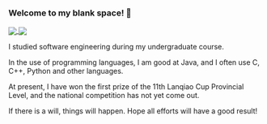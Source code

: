 ### Welcome to my blank space! 👋

<a href="https://github.com/anuraghazra/github-readme-stats">
  <img align="center" src="https://github-readme-stats.vercel.app/api?username=ChenYikunReal&show_icons=true&theme=merko" />
</a>

<a href="https://github.com/anuraghazra/convoychat">
  <img align="center" src="https://github-readme-stats.vercel.app/api/top-langs/?username=ChenYikunReal&layout=compact&theme=merko" />
</a>

I studied software engineering during my undergraduate course.

In the use of programming languages, I am good at Java, and I often use C, C++, Python and other languages.

At present, I have won the first prize of the 11th Lanqiao Cup Provincial Level, and the national competition has not yet come out.

If there is a will, things will happen. Hope all efforts will have a good result!

